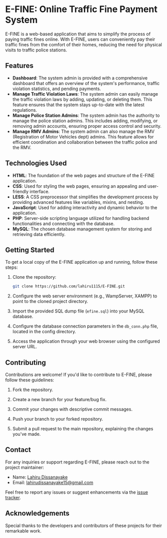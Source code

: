 # E-FINE: Online Traffic Fine Payment System

E-FINE is a web-based application that aims to simplify the process of paying traffic fines online. With E-FINE, users can conveniently pay their traffic fines from the comfort of their homes, reducing the need for physical visits to traffic police stations.

## Features

- **Dashboard**: The system admin is provided with a comprehensive dashboard that offers an overview of the system's performance, traffic violation statistics, and pending payments.
- **Manage Traffic Violation Laws**: The system admin can easily manage the traffic violation laws by adding, updating, or deleting them. This feature ensures that the system stays up-to-date with the latest regulations.
- **Manage Police Station Admins**: The system admin has the authority to manage the police station admins. This includes adding, modifying, or removing admin accounts, ensuring proper access control and security.
- **Manage RMV Admins**: The system admin can also manage the RMV (Registration of Motor Vehicles dept) admins. This feature allows for efficient coordination and collaboration between the traffic police and the RMV.

## Technologies Used

- **HTML**: The foundation of the web pages and structure of the E-FINE application.
- **CSS**: Used for styling the web pages, ensuring an appealing and user-friendly interface.
- **LESS**: A CSS preprocessor that simplifies the development process by providing advanced features like variables, mixins, and nesting.
- **JavaScript**: Used for adding interactivity and dynamic behavior to the application.
- **PHP**: Server-side scripting language utilized for handling backend functionalities and connecting with the database.
- **MySQL**: The chosen database management system for storing and retrieving data efficiently.

## Getting Started

To get a local copy of the E-FINE application up and running, follow these steps:

1. Clone the repository:

   ```bash
   git clone https://github.com/lahiru1115/E-FINE.git
   ```

2. Configure the web server environment (e.g., WampServer, XAMPP) to point to the cloned project directory.

3. Import the provided SQL dump file (`efine.sql`) into your MySQL database.

4. Configure the database connection parameters in the `db_conn.php` file, located in the config directory.

5. Access the application through your web browser using the configured server URL.

## Contributing

Contributions are welcome! If you'd like to contribute to E-FINE, please follow these guidelines:

1. Fork the repository.

2. Create a new branch for your feature/bug fix.

3. Commit your changes with descriptive commit messages.

4. Push your branch to your forked repository.

5. Submit a pull request to the main repository, explaining the changes you've made.

## Contact

For any inquiries or support regarding E-FINE, please reach out to the project maintainer:

- Name: [Lahiru Dissanayake](https://github.com/lahiru1115)
- Email: [lahirudissanayake15@gmail.com](mailto:lahirudissanayake15@gmail.com)

Feel free to report any issues or suggest enhancements via the [issue tracker](https://github.com/lahiru1115/E-FINE/issues).

## Acknowledgements

Special thanks to the developers and contributors of these projects for their remarkable work.
